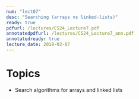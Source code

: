 ```yaml
---
num: "lect07"
desc: "Searching (arrays vs linked-lists)"
ready: true
pdfurl: /lectures/CS24_Lecture7.pdf
annotatedpdfurl: /lectures/CS24_Lecture7_ann.pdf
annotatedready: true
lecture_date: 2018-02-07
---
```


# Topics

* Search algorithms for arrays and linked lists
